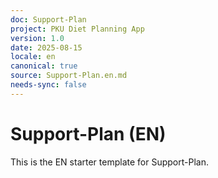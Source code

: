 ```yaml
---
doc: Support-Plan
project: PKU Diet Planning App
version: 1.0
date: 2025-08-15
locale: en
canonical: true
source: Support-Plan.en.md
needs-sync: false
---
```


# Support-Plan (EN)

This is the EN starter template for Support-Plan.
